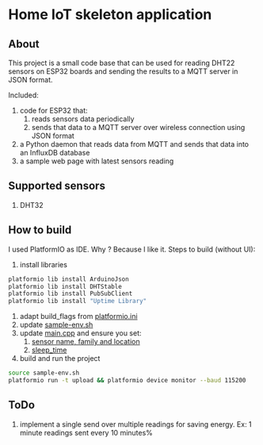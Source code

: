 # Home IoT skeleton application

## About
This project is a small code base that can be used for reading DHT22 sensors on ESP32 boards and sending the results to a MQTT server in JSON format.

Included:
1. code for ESP32 that:
   1. reads sensors data periodically
   1. sends that data to a MQTT server over wireless connection using JSON format
1. a Python daemon that reads data from MQTT and sends that data into an InfluxDB database
1. a sample web page with latest sensors reading

## Supported sensors
1. DHT32

## How to build
I used PlatformIO as IDE. Why ? Because I like it. Steps to build (without UI):
1. install libraries
```bash
platformio lib install ArduinoJson
platformio lib install DHTStable
platformio lib install PubSubClient
platformio lib install "Uptime Library"
```
1. adapt build_flags from [platformio.ini](https://github.com/iot-esp32/with-dht22/blob/main/platformio.ini)
1. update [sample-env.sh](https://github.com/iot-esp32/with-dht22/blob/main/sample-env.sh)
1. update [main.cpp](https://github.com/iot-esp32/with-dht22/blob/main/src/main.cpp) and ensure you set:
   1. [sensor name, family and location](https://github.com/iot-esp32/with-dht22/blob/main/src/main.cpp#L24)
   1. [sleep_time](https://github.com/iot-esp32/with-dht22/blob/main/src/main.cpp#L21)
1. build and run the project
```bash
source sample-env.sh
platformio run -t upload && platformio device monitor --baud 115200
```

## ToDo
1. implement a single send over multiple readings for saving energy. Ex: 1 minute readings sent every 10 minutes%
